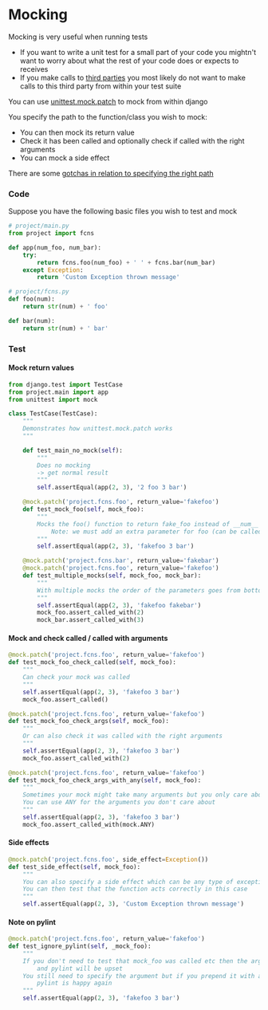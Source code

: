 # Mocking

Mocking is very useful when running tests
- If you want to write a unit test for a small part of your code you mightn't want to worry about what the rest of your code does or expects to receives
- If you make calls to [third parties]((./mock-third-party.md)) you most likely do not want to make calls to this third party from within your test suite

You can use [unittest.mock.patch](https://docs.python.org/3/library/unittest.mock.html) to mock from within django

You specify the path to the function/class you wish to mock:
- You can then mock its return value
- Check it has been called and optionally check if called with the right arguments
- You can mock a side effect

There are some [gotchas in relation to specifying the right path](./mock-path-gotchas.md)

### Code

Suppose you have the following basic files you wish to test and mock

```python
# project/main.py
from project import fcns

def app(num_foo, num_bar):
    try:
        return fcns.foo(num_foo) + ' ' + fcns.bar(num_bar)
    except Exception:
        return 'Custom Exception thrown message'
```

```python
# project/fcns.py
def foo(num):
    return str(num) + ' foo'

def bar(num):
    return str(num) + ' bar'
```

### Test

#### Mock return values

```python
from django.test import TestCase
from project.main import app
from unittest import mock

class TestCase(TestCase):
    """
    Demonstrates how unittest.mock.patch works
    """

    def test_main_no_mock(self):
        """
        Does no mocking
        -> get normal result
        """
        self.assertEqual(app(2, 3), '2 foo 3 bar')

    @mock.patch('project.fcns.foo', return_value='fakefoo')
    def test_mock_foo(self, mock_foo):
        """
        Mocks the foo() function to return fake_foo instead of __num__ foo
            Note: we must add an extra parameter for foo (can be called anything)
        """
        self.assertEqual(app(2, 3), 'fakefoo 3 bar')

    @mock.patch('project.fcns.bar', return_value='fakebar')
    @mock.patch('project.fcns.foo', return_value='fakefoo')
    def test_multiple_mocks(self, mock_foo, mock_bar):
        """
        With multiple mocks the order of the parameters goes from bottom up
        """
        self.assertEqual(app(2, 3), 'fakefoo fakebar')
        mock_foo.assert_called_with(2)
        mock_bar.assert_called_with(3)
```

#### Mock and check called / called with arguments

```python
@mock.patch('project.fcns.foo', return_value='fakefoo')
def test_mock_foo_check_called(self, mock_foo):
    """
    Can check your mock was called
    """
    self.assertEqual(app(2, 3), 'fakefoo 3 bar')
    mock_foo.assert_called()

@mock.patch('project.fcns.foo', return_value='fakefoo')
def test_mock_foo_check_args(self, mock_foo):
    """
    Or can also check it was called with the right arguments
    """
    self.assertEqual(app(2, 3), 'fakefoo 3 bar')
    mock_foo.assert_called_with(2)

@mock.patch('project.fcns.foo', return_value='fakefoo')
def test_mock_foo_check_args_with_any(self, mock_foo):
    """
    Sometimes your mock might take many arguments but you only care about some of them
    You can use ANY for the arguments you don't care about
    """
    self.assertEqual(app(2, 3), 'fakefoo 3 bar')
    mock_foo.assert_called_with(mock.ANY)
```

#### Side effects

```python
@mock.patch('project.fcns.foo', side_effect=Exception())
def test_side_effect(self, mock_foo):
    """
    You can also specify a side effect which can be any type of exception
    You can then test that the function acts correctly in this case
    """
    self.assertEqual(app(2, 3), 'Custom Exception thrown message')
```

#### Note on pylint

```python
@mock.patch('project.fcns.foo', return_value='fakefoo')
def test_ignore_pylint(self, _mock_foo):
    """
    If you don't need to test that mock_foo was called etc then the argument will be unused
        and pylint will be upset
    You still need to specify the argument but if you prepend it with an underscore
        pylint is happy again
    """
    self.assertEqual(app(2, 3), 'fakefoo 3 bar')
```